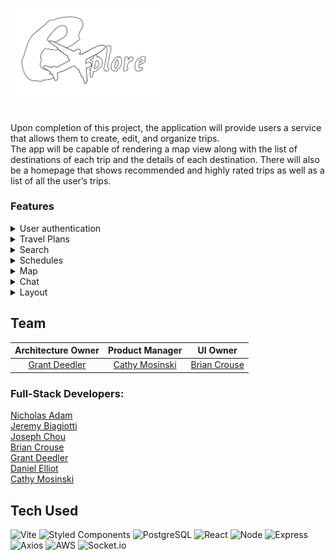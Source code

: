 <img src="public/Logo_Light_v2.png" alt="Explore Logo" width="250"/><br>
#
Upon completion of this project, the application will provide users a service that allows them to create, edit, and organize trips.<br/>
The app will be capable of rendering a map view along with the list of destinations of each trip and the details of each destination. There will also be a homepage that shows recommended and highly rated trips as well as a list of all the user’s trips.<br/>

### Features<br/>
<details>
<summary>User authentication</summary>
<br> 
New users are redirected to a landing page that allows them to search for a destination. They can then view community plans that correspond to that searched location. They can also create or edit plans, but are required to create a user account or log in to save and share trips as well as chat with others.
</details>
<details>
<summary>Travel Plans</summary>
<br> 
Users can create a travel plan that include: Travel Methods (bus, subway, car, ferry, plane, gondola, etc.), Places to Visit (museums, landmarks, restaurants, national parks), or Nearby Events:(shows, tours, concerts, etc.). Users can share their plans with other users and can edit them with shared users at the simultaneously. Users can add pre-made plans to their own. Users can view other trips/templates and copy/add them to their own trips.
</details>
<details>
<summary>Search</summary>
<br> 
When editing a travel plan, users can explore nearby places to visit by using a search bar. The displayed result will be a list of places of interests that they can add to their travel plan.
</details>
<details>
<summary>Schedules</summary>
<br> 
Users can create plans with or without schedules. Trips with schedules will be reflected on the calendar.
</details>
<details>
<summary>Map</summary>
<br> 
A map will be displayed in the background of the travel plan editing page. It will be navigable, and can show pins of the places to visit in the itinerary. Users can also view the distance between those places, information is displayed about each place when the pin is clicked.
</details>
<details>
<summary>Chat</summary>
<br> 
Users can message each other when editing a travel plan together to get detailed information/feedback about shared plans.
</details>
<details>
<summary>Layout</summary>
<br>
The color theme of the app is intended to have a friendly, inviting, contemporary feel and include the ability to switch to a dark mode layout. The app name will be Explore (logo by Brian Crouse) since that is what we want the user to feel empowered to do.
</details>


## Team
|Architecture Owner|Product Manager|UI Owner|
|:---:|:---:|:---:|
|[Grant Deedler](https://github.com/gdeedler)|[Cathy Mosinski](https://github.com/CatMo9)|[Brian Crouse](https://github.com/ItsCrousie)|
### Full-Stack Developers:<br/>
[Nicholas Adam](https://github.com/nicholaspix)<br>
[Jeremy Biagiotti](https://github.com/Jremedyy)<br>
[Joseph Chou](https://github.com/JosephChou124)<br>
[Brian Crouse](https://github.com/ItsCrousie)<br>
[Grant Deedler](https://github.com/gdeedler)<br> 
[Daniel Elliot](https://github.com/delliott33)<br>
[Cathy Mosinski](https://github.com/CatMo9)<br>

## Tech Used
![Vite](https://img.shields.io/badge/-Vite-8034af?logo=vite&logoColor=white&style=flat-square)
![Styled Components](https://img.shields.io/badge/-Styled_Components-DB7093?logo=styled-components&logoColor=white&style=flat-square)
![PostgreSQL](https://img.shields.io/badge/-PostgreSQL-336791?logo=postgresql&logoColor=white&style=flat-square)
![React](https://img.shields.io/badge/-React-61DAFB?logo=react&logoColor=white&style=flat-square)
![Node](https://img.shields.io/badge/-Node-9ACD32?logo=node.js&logoColor=white&style=flat-square)
![Express](https://img.shields.io/badge/-Express-DCDCDC?logo=express&logoColor=black&style=flat-square)
![Axios](https://img.shields.io/badge/-Axios-373747?logo=axios&logoColor=white&style=flat-square)
![AWS](https://img.shields.io/badge/-AWS-000000?logo=amazon-aws&logoColor=white&style=flat-square)
![Socket.io](https://img.shields.io/badge/-Socket.io-000000?logo=socket.io&logoColor=white&style=flat-square)
